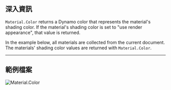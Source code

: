 ## 深入資訊
`Material.Color` returns a Dynamo color that represents the material's shading color. If the material's shading color is set to "use render appearance", that value is returned.

In the example below, all materials are collected from the current document. The materials' shading color values are returned with `Material.Color`.

___
## 範例檔案

![Material.Color](./Revit.Elements.Material.Color_img.jpg)
